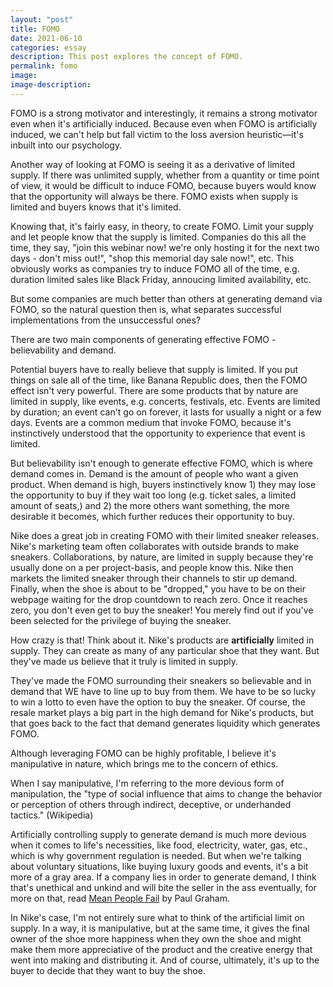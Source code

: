 ```yaml
---
layout: "post"
title: FOMO
date: 2021-06-10
categories: essay
description: This post explores the concept of FOMO.
permalink: fomo
image:
image-description:
---
```


 FOMO is a strong motivator and interestingly, it remains a strong motivator even when it's artificially induced. Because even when FOMO is artificially induced, we can't help but fall victim to the loss aversion heuristic—it's inbuilt into our psychology.

Another way of looking at FOMO is seeing it as a derivative of limited supply. If there was unlimited supply, whether from a quantity or time point of view, it would be difficult to induce FOMO, because buyers would know that the opportunity will always be there. FOMO exists when supply is limited and buyers knows that it's limited.

Knowing that, it's fairly easy, in theory, to create FOMO. Limit your supply and let people know that the supply is limited. Companies do this all the time, they say, "join this webinar now! we're only hosting it for the next two days - don't miss out!", "shop this memorial day sale now!", etc. This obviously works as companies try to induce FOMO all of the time, e.g. duration limited sales like Black Friday, annoucing limited availability, etc.

But some companies are much better than others at generating demand via FOMO, so the natural question then is, what separates successful implementations from the unsuccessful ones?

There are two main components of generating effective FOMO - believability and demand.

Potential buyers have to really believe that supply is limited. If you put things on sale all of the time, like Banana Republic does, then the FOMO effect isn't very powerful. There are some products that by nature are limited in supply, like events, e.g. concerts, festivals, etc. Events are limited by duration; an event can't go on forever, it lasts for usually a night or a few days. Events are a common medium that invoke FOMO, because it's instinctively understood that the opportunity to experience that event is limited.

But believability isn't enough to generate effective FOMO, which is where demand comes in. Demand is the amount of people who want a given product. When demand is high, buyers instinctively know 1) they may lose the opportunity to buy if they wait too long (e.g. ticket sales, a limited amount of seats,) and 2) the more others want something, the more desirable it becomes, which further reduces their opportunity to buy.

Nike does a great job in creating FOMO with their limited sneaker releases. Nike's marketing team often collaborates with outside brands to make sneakers. Collaborations, by nature, are limited in supply because they're usually done on a per project-basis, and people know this. Nike then markets the limited sneaker through their channels to stir up demand. Finally, when the shoe is about to be "dropped," you have to be on their webpage waiting for the drop countdown to reach zero. Once it reaches zero, you don't even get to buy the sneaker! You merely find out if you've been selected for the privilege of buying the sneaker.

How crazy is that! Think about it. Nike's products are **artificially** limited in supply. They can create as many of any particular shoe that they want. But they've made us believe that it truly is limited in supply.

They've made the FOMO surrounding their sneakers so believable and in demand that WE have to line up to buy from them. We have to be so lucky to win a lotto to even have the option to buy the sneaker. Of course, the resale market plays a big part in the high demand for Nike's products, but that goes back to the fact that demand generates liquidity which generates FOMO.

Although leveraging FOMO can be highly profitable, I believe it's manipulative in nature, which brings me to the concern of ethics.

When I say manipulative, I'm referring to the more devious form of manipulation, the "type of social influence that aims to change the behavior or perception of others through indirect, deceptive, or underhanded tactics." (Wikipedia)

Artificially controlling supply to generate demand is much more devious when it comes to life's necessities, like food, electricity, water, gas, etc., which is why government regulation is needed. But when we're talking about voluntary situations, like buying luxury goods and events, it's a bit more of a gray area. If a company lies in order to generate demand, I think that's unethical and unkind and will bite the seller in the ass eventually, for more on that, read [Mean People Fail](http://www.paulgraham.com/mean.html) by Paul Graham.

In Nike's case, I'm not entirely sure what to think of the artificial limit on supply. In a way, it is manipulative, but at the same time, it gives the final owner of the shoe more happiness when they own the shoe and might make them more appreciative of the product and the creative energy that went into making and distributing it. And of course, ultimately, it's up to the buyer to decide that they want to buy the shoe.
